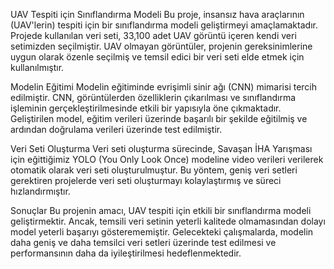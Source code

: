 UAV Tespiti için Sınıflandırma Modeli
Bu proje, insansız hava araçlarının (UAV'lerin) tespiti için bir sınıflandırma modeli geliştirmeyi amaçlamaktadır. Projede kullanılan veri seti, 33,100 adet UAV görüntü içeren kendi veri setimizden seçilmiştir. UAV olmayan görüntüler, projenin gereksinimlerine uygun olarak özenle seçilmiş ve temsil edici bir veri seti elde etmek için kullanılmıştır.

Modelin Eğitimi
Modelin eğitiminde evrişimli sinir ağı (CNN) mimarisi tercih edilmiştir. CNN, görüntülerden özelliklerin çıkarılması ve sınıflandırma işleminin gerçekleştirilmesinde etkili bir yapısıyla öne çıkmaktadır. Geliştirilen model, eğitim verileri üzerinde başarılı bir şekilde eğitilmiş ve ardından doğrulama verileri üzerinde test edilmiştir.

Veri Seti Oluşturma
Veri seti oluşturma sürecinde, Savaşan İHA Yarışması için eğittiğimiz YOLO (You Only Look Once) modeline video verileri verilerek otomatik olarak veri seti oluşturulmuştur. Bu yöntem, geniş veri setleri gerektiren projelerde veri seti oluşturmayı kolaylaştırmış ve süreci hızlandırmıştır.

Sonuçlar
Bu projenin amacı, UAV tespiti için etkili bir sınıflandırma modeli geliştirmektir. Ancak, temsili veri setinin yeterli kalitede olmamasından dolayı model yeterli başarıyı gösterememiştir. Gelecekteki çalışmalarda, modelin daha geniş ve daha temsilci veri setleri üzerinde test edilmesi ve performansının daha da iyileştirilmesi hedeflenmektedir.
